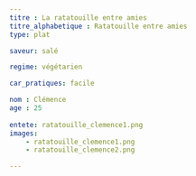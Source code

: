 ```yaml
---
titre : La ratatouille entre amies
titre_alphabetique : Ratatouille entre amies
type: plat

saveur: salé

regime: végétarien

car_pratiques: facile

nom : Clémence
age : 25
    
entete: ratatouille_clemence1.png
images:
    - ratatouille_clemence1.png
    - ratatouille_clemence2.png

---
```



